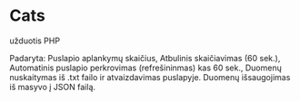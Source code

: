 # Cats
užduotis PHP

Padaryta:
Puslapio aplankymų skaičius,
Atbulinis skaičiavimas (60 sek.),
Automatinis puslapio perkrovimas (refrešininmas) kas 60 sek.,
Duomenų nuskaitymas iš .txt failo ir atvaizdavimas puslapyje.
Duomenų išsaugojimas iš masyvo į JSON failą.
